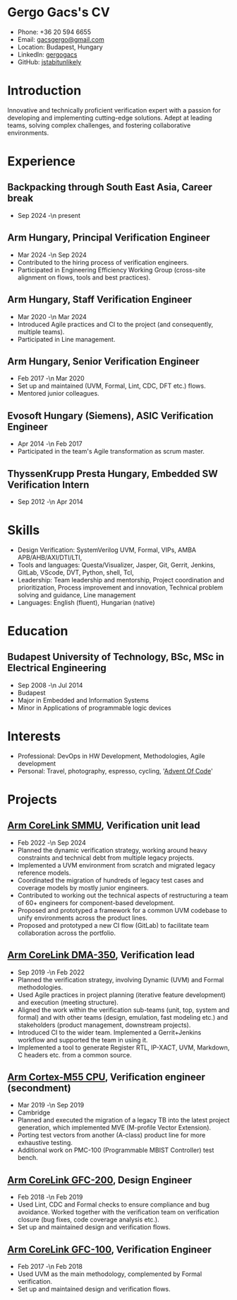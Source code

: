 # Gergo Gacs's CV

- Phone: +36 20 594 6655
- Email: [gacsgergo@gmail.com](mailto:gacsgergo@gmail.com)
- Location: Budapest, Hungary
- LinkedIn: [gergogacs](https://linkedin.com/in/gergogacs)
- GitHub: [jstabitunlikely](https://github.com/jstabitunlikely)


# Introduction

Innovative and technically proficient verification expert with a passion for developing and implementing cutting-edge solutions. Adept at leading teams, solving complex challenges, and fostering collaborative environments.

# Experience

## Backpacking through South East Asia, Career break

- Sep 2024 -\n present

## Arm Hungary, Principal Verification Engineer

- Mar 2024 -\n Sep 2024
- Contributed to the hiring process of verification engineers.
- Participated in Engineering Efficiency Working Group (cross-site alignment on flows, tools and best practices).

## Arm Hungary, Staff Verification Engineer

- Mar 2020 -\n Mar 2024
- Introduced Agile practices and CI to the project (and consequently, multiple teams).
- Participated in Line management.

## Arm Hungary, Senior Verification Engineer

- Feb 2017 -\n Mar 2020
- Set up and maintained (UVM, Formal, Lint, CDC, DFT etc.) flows.
- Mentored junior colleagues.

## Evosoft Hungary (Siemens), ASIC Verification Engineer

- Apr 2014 -\n Feb 2017
- Participated in the team's Agile transformation as scrum master.

## ThyssenKrupp Presta Hungary, Embedded SW Verification Intern

- Sep 2012 -\n Apr 2014

# Skills

- Design Verification: SystemVerilog UVM, Formal, VIPs, AMBA APB/AHB/AXI/DTI/LTI,
- Tools and languages: Questa/Visualizer, Jasper, Git, Gerrit, Jenkins, GitLab, VScode, DVT, Python, shell, Tcl,
- Leadership: Team leadership and mentorship, Project coordination and prioritization, Process improvement and innovation, Technical problem solving and guidance, Line management
- Languages: English (fluent), Hungarian (native)
# Education

## Budapest University of Technology, BSc, MSc in Electrical Engineering

- Sep 2008 -\n Jul 2014
- Budapest
- Major in Embedded and Information Systems
- Minor in Applications of programmable logic devices

# Interests

- Professional: DevOps in HW Development, Methodologies, Agile development
- Personal: Travel, photography, espresso, cycling, '[Advent Of Code](https://github.com/jstabitunlikely/adventofcode)'
# Projects

## [Arm CoreLink SMMU](https://www.arm.com/products/silicon-ip-system/system-controllers/mmu), Verification unit lead

- Feb 2022 -\n Sep 2024
- Planned the dynamic verification strategy, working around heavy constraints and technical debt from multiple legacy projects.
- Implemented a UVM environment from scratch and migrated legacy reference models.
- Coordinated the migration of hundreds of legacy test cases and coverage models by mostly junior engineers.
- Contributed to working out the technical aspects of restructuring a team of 60+ engineers for component-based development.
- Proposed and prototyped a framework for a common UVM codebase to unify environments across the product lines.
- Proposed and prototyped a new CI flow (GitLab) to facilitate team collaboration across the portfolio.

## [Arm CoreLink DMA-350](https://developer.arm.com/Processors/CoreLink%20DMA-350), Verification lead

- Sep 2019 -\n Feb 2022
- Planned the verification strategy, involving Dynamic (UVM) and Formal methodologies.
- Used Agile practices in project planning (iterative feature development) and execution (meeting structure).
- Aligned the work within the verification sub-teams (unit, top, system and formal) and with other teams (design, emulation, fast modeling etc.) and stakeholders (product management, downstream projects).
- Introduced CI to the wider team. Implemented a Gerrit+Jenkins workflow and supported the team in using it.
- Implemented a tool to generate Register RTL, IP-XACT, UVM, Markdown, C headers etc. from a common source.

## [Arm Cortex-M55 CPU](https://developer.arm.com/processors/cortex-m55), Verification engineer (secondment)

- Mar 2019 -\n Sep 2019
- Cambridge
- Planned and executed the migration of a legacy TB into the latest project generation, which implemented MVE (M-profile Vector Extension).
- Porting test vectors from another (A-class) product line for more exhaustive testing.
- Additional work on PMC-100 (Programmable MBIST Controller) test bench.

## [Arm CoreLink GFC-200](https://developer.arm.com/documentation/101484/0000/Overview/About-the-GFC-200), Design Engineer

- Feb 2018 -\n Feb 2019
- Used Lint, CDC and Formal checks to ensure compliance and bug avoidance. Worked together with the verification team on verification closure (bug fixes, code coverage analysis etc.).
- Set up and maintained design and verification flows.

## [Arm CoreLink GFC-100](https://developer.arm.com/documentation/101059/0000/introduction/about-gfc-100), Verification Engineer

- Feb 2017 -\n Feb 2018
- Used UVM as the main methodology, complemented by Formal verification.
- Set up and maintained design and verification flows.

